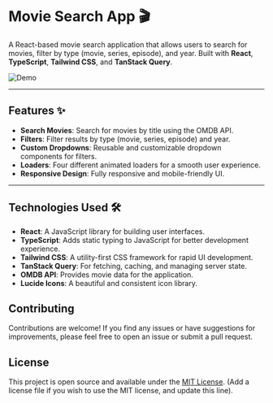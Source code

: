 # Movie Search App 🎬

A React-based movie search application that allows users to search for movies, filter by type (movie, series, episode), and year. Built with **React**, **TypeScript**, **Tailwind CSS**, and **TanStack Query**.

![Demo](https://via.placeholder.com/800x400.png?text=Movie+Search+App+Demo) <!-- Replace with an actual screenshot or GIF -->

---

## Features ✨

- **Search Movies**: Search for movies by title using the OMDB API.
- **Filters**: Filter results by type (movie, series, episode) and year.
- **Custom Dropdowns**: Reusable and customizable dropdown components for filters.
- **Loaders**: Four different animated loaders for a smooth user experience.
- **Responsive Design**: Fully responsive and mobile-friendly UI.

---

## Technologies Used 🛠️

- **React**: A JavaScript library for building user interfaces.
- **TypeScript**: Adds static typing to JavaScript for better development experience.
- **Tailwind CSS**: A utility-first CSS framework for rapid UI development.
- **TanStack Query**: For fetching, caching, and managing server state.
- **OMDB API**: Provides movie data for the application.
- **Lucide Icons**: A beautiful and consistent icon library.

## Contributing

Contributions are welcome! If you find any issues or have suggestions for improvements, please feel free to open an issue or submit a pull request.

## License

This project is open source and available under the [MIT License](LICENSE). (Add a license file if you wish to use the MIT license, and update this line).
